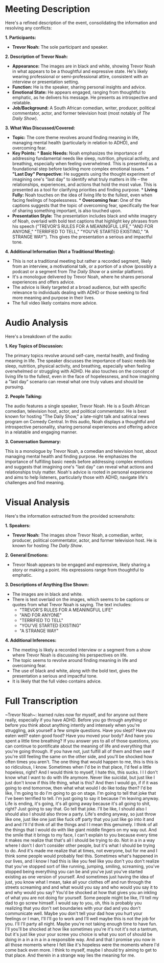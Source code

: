 # Meeting Description

Here's a refined description of the event, consolidating the information and resolving any conflicts:

**1. Participants:**

*   **Trevor Noah:** The sole participant and speaker.

**2. Description of Trevor Noah:**

*   **Appearance:** The images are in black and white, showing Trevor Noah in what appears to be a thoughtful and expressive state. He's likely wearing professional or semi-professional attire, consistent with an interview or presentation setting.
*   **Function:** He is the speaker, sharing personal insights and advice.
*   **Emotional State:** He appears engaged, ranging from thoughtful to emphatic, as he delivers his message. He presents as introspective and relatable.
*   **Job/Background:** A South African comedian, writer, producer, political commentator, actor, and former television host (most notably of *The Daily Show*).

**3. What Was Discussed/Covered:**

*   **Topic:** The core theme revolves around finding meaning in life, managing mental health (particularly in relation to ADHD), and overcoming fear.
*    **Key Points:**
    *   **Basic Needs:** Noah emphasizes the importance of addressing fundamental needs like sleep, nutrition, physical activity, and breathing, especially when feeling overwhelmed. This is presented as a foundational step before tackling more complex emotional issues.
    *   **"Last Day" Perspective:** He suggests using the thought experiment of imagining one's "last day" to identify what truly matters in life – the relationships, experiences, and actions that hold the most value. This is presented as a tool for clarifying priorities and finding purpose.
    *   **Living Fully:** Noah touches on the idea of living life to the fullest, even when facing feelings of hopelessness.
    *   **Overcoming fear:** One of the captions suggests that the topic of overcoming fear, specifically the fear of sharing something important, is also touched upon.
*   **Presentation Style:** The presentation includes black and white imagery of Noah, overlaid with bold text captions that highlight key phrases from his speech ("TREVOR'S RULES FOR A MEANINGFUL LIFE," "AND FOR ANYONE," "TERRIFIED TO TELL," "YOU'VE STARTED EXISTING," "A STRANGE WAY"). This gives the presentation a serious and impactful tone.

**4. Additional Information (Not a Traditional Meeting):**

*   This is not a traditional meeting but rather a recorded segment, likely from an interview, a motivational talk, or a portion of a show (possibly a podcast or a segment from *The Daily Show* or a similar platform).
*   It's a monologue delivered by Trevor Noah, where he shares personal experiences and offers advice.
*   The advice is likely targeted at a broad audience, but with specific relevance to individuals dealing with ADHD or those seeking to find more meaning and purpose in their lives.
* The full video likely contains more advice.



# Audio Analysis

Here's a breakdown of the audio:

**1. Key Topics of Discussion:**

The primary topics revolve around self-care, mental health, and finding meaning in life. The speaker discusses the importance of basic needs like sleep, nutrition, physical activity, and breathing, especially when feeling overwhelmed or struggling with ADHD. He also touches on the concept of living life to the fullest, even in the face of hopelessness, and how imagining a "last day" scenario can reveal what one truly values and should be pursuing.

**2. People Talking:**

The audio features a single speaker, Trevor Noah. He is a South African comedian, television host, actor, and political commentator. He is best known for hosting "The Daily Show," a late-night talk and satirical news program on Comedy Central. In this audio, Noah displays a thoughtful and introspective personality, sharing personal experiences and offering advice in a relatable and engaging manner.

**3. Conversation Summary:**

This is a monologue by Trevor Noah, a comedian and television host, about managing mental health and finding purpose. He emphasizes the importance of fulfilling basic needs before addressing complex emotions and suggests that imagining one's "last day" can reveal what actions and relationships truly matter. Noah's advice is rooted in personal experience and aims to help listeners, particularly those with ADHD, navigate life's challenges and find meaning.



# Visual Analysis

Here's the information extracted from the provided screenshots:

**1. Speakers:**

*   **Trevor Noah:** The images show Trevor Noah, a comedian, writer, producer, political commentator, actor, and former television host. He is known for hosting *The Daily Show*.

**2. General Emotions:**

*   Trevor Noah appears to be engaged and expressive, likely sharing a story or making a point. His expressions range from thoughtful to emphatic.

**3. Descriptions of Anything Else Shown:**

*   The images are in black and white.
*   There is text overlaid on the images, which seems to be captions or quotes from what Trevor Noah is saying. The text includes:
    *   "TREVOR'S RULES FOR A MEANINGFUL LIFE"
    *   "AND FOR ANYONE"
    *   "TERRIFIED TO TELL"
    *   "YOU'VE STARTED EXISTING"
    *   "A STRANGE WAY"

**4. Additional Inferences:**

*   The meeting is likely a recorded interview or a segment from a show where Trevor Noah is discussing his perspectives on life.
*   The topic seems to revolve around finding meaning in life and overcoming fear.
*   The use of black and white, along with the bold text, gives the presentation a serious and impactful tone.
* It is likely that the full video contains advice.



# Full Transcription

~Trevor Noah~: learned rules now for myself, and for anyone out there really, especially if you have ADHD. Before you go through anything or before you think about anything intently and intensely when you're struggling, ask yourself a few simple questions. Have you slept? Have you eaten well? eaten good food? Have you moved your body? And have you spent a little time breathing? If you answer yes to all of those questions, you can continue to pontificate about the meaning of life and everything that you're going through. If you have not, just fulfill all of them and then see if you're still feeling the same on the other side, and you'll be shocked how often times you aren't. The one thing that would happen to me, this is this is so ridiculous, I know. Sometimes when I'd be in that place, I'd feel a little hopeless, right? And I would think to myself, I hate this, this sucks. I I I don't know what I want to do with life anymore. Never like suicidal, but just like I just don't know if this life thing, what is this? And then I would go, if if it was going to end tomorrow, then what what would I do like today then? I'd be like, I'm going to do I'm going to go on stage. I'm going to tell that joke that I've been terrified to tell. I'm just going to say it because I'm leaving anyway. Life is ending, it's going, it's all going away because it's all going to shit, right? Just going to say that. Go tell that joke. I'll be like, I should also I should also I should also throw a party. Life's ending anyway, so just throw like one, just like one just like fuck off party that you just like go into it and and and I'll I'd think of all the things and I I mean this genuinely. I think of all the things that I would do with like giant middle fingers on my way out. And the smile that it brings to my face, I can't explain to you because every time it makes me realize that that's all I should be trying to do. Not in a in a way where I don't I don't consider other people, but it's what I should be trying to do. And it's made me realize that at times, not everyone, but for me and I think some people would probably feel this. Sometimes what's happened in our lives, and I know I had this is like you feel like you don't you don't realize that you've stopped sort of like running, jumping, smiling, screaming, you've stopped being everything you can be and you've just you've started existing as one version of yourself. And sometimes just having the idea of just, you know what I mean, take all your clothes off and run through the streets screaming and and what would you say and who would you say it to and why would you say? You'd be shocked at how that gives you an inkling of what you are not doing for yourself. Some people might be like, I'll tell my dad to go screw himself. I would say to you, oh, this is probably you realizing that you don't set boundaries with your dad and you don't communicate well. Maybe you don't tell your dad how you hurt your feelings or I man, I'll I'll go to work and I'll well maybe this is not the job for you. I'll I'll party all night. Maybe you're not taking enough time to have fun. I'll you'll be shocked at how like sometimes you're it's not it's not a tantrum, but it's just like your your screw you choice is what you sort of should be doing in a in a in a in a responsible way. And and that I promise you now in all those moments where I felt like it's hopeless were the moments where I'd come back even more. I think to myself, maybe I should try aiming to get to that place. And therein in a strange way lies the meaning for me.